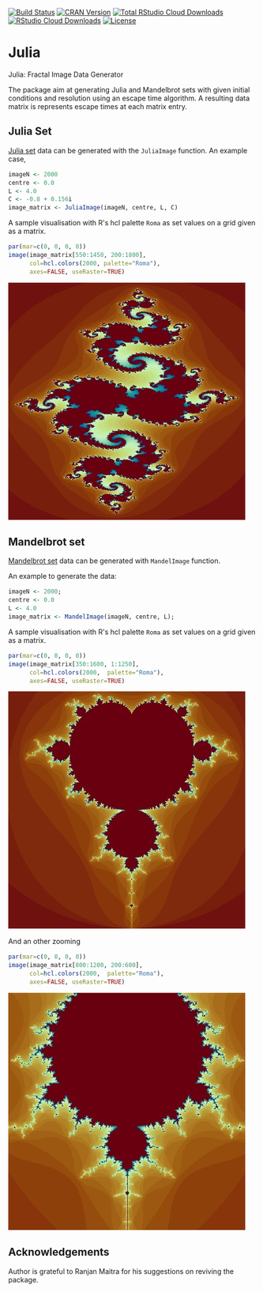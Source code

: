 [![Build Status](https://travis-ci.org/msuzen/Julia.svg?branch=master)](https://travis-ci.org/msuzen/Julia)
[![CRAN Version](http://www.r-pkg.org/badges/version/Julia)](https://cran.r-project.org/package=Julia)
[![Total RStudio Cloud Downloads](http://cranlogs.r-pkg.org/badges/grand-total/Julia?color=brightgreen)](https://cran.r-project.org/package=Julia)
[![RStudio Cloud Downloads](http://cranlogs.r-pkg.org/badges/Julia?color=brightgreen)](https://cran.r-project.org/package=Julia)
[![License](http://img.shields.io/badge/license-GPLv3-brightgreen.svg)](http://www.gnu.org/licenses/gpl-3.0.html)

# Julia
Julia: Fractal Image Data Generator

The package aim at generating Julia and Mandelbrot sets with given initial conditions and resolution using
an escape time algorithm. A resulting data matrix is represents escape times at each matrix entry.

## Julia Set

[Julia set](https://en.wikipedia.org/wiki/Julia_set) data can be generated with the `JuliaImage` function. 
An example case, 

```r
imageN <- 2000
centre <- 0.0
L <- 4.0
C <- -0.8 + 0.156i
image_matrix <- JuliaImage(imageN, centre, L, C)
```

A sample visualisation with R's hcl palette `Roma` as set values on 
a grid given as a matrix.

```r
par(mar=c(0, 0, 0, 0))
image(image_matrix[550:1450, 200:1800], 
      col=hcl.colors(2000, palette="Roma"), 
      axes=FALSE, useRaster=TRUE)
```

![](man/figures/julia0.jpeg) 

## Mandelbrot set 

[Mandelbrot set](https://en.wikipedia.org/wiki/Mandelbrot_set) data can be generated with `MandelImage` function.

An example to generate the data:

```r
imageN <- 2000; 
centre <- 0.0
L <- 4.0
image_matrix <- MandelImage(imageN, centre, L);
```

A sample visualisation with R's hcl palette `Roma` as set values on 
a grid given as a matrix.

```r
par(mar=c(0, 0, 0, 0))
image(image_matrix[350:1600, 1:1250], 
      col=hcl.colors(2000,  palette="Roma"),
      axes=FALSE, useRaster=TRUE)
```
![](man/figures/mandelbrot0.jpeg) 

And an other zooming 
```r
par(mar=c(0, 0, 0, 0))
image(image_matrix[800:1200, 200:600], 
      col=hcl.colors(2000,  palette="Roma"),
      axes=FALSE, useRaster=TRUE)
```
![](man/figures/mandelbrot1.jpeg) 

## Acknowledgements

Author is grateful to Ranjan Maitra for his suggestions on reviving the package.

